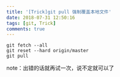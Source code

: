 ```yaml
---
title: '[Trick]git pull 强制覆盖本地文件'
date: 2018-07-31 12:50:16
tags: [git, Trick]
comments: true
---
```


```git
git fetch --all 
git reset --hard origin/master
git pull
```

note：出错的话就再试一次，说不定就可以了
